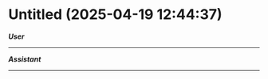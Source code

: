 <!-- Generated by SpecStory -->

# Untitled (2025-04-19 12:44:37)

_**User**_



---

_**Assistant**_



---

